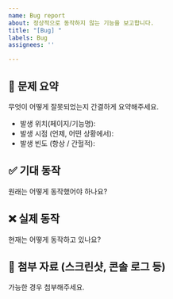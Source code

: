 ```yaml
---
name: Bug report
about: 정상적으로 동작하지 않는 기능을 보고합니다.
title: "[Bug] "
labels: Bug
assignees: ''

---
```


## 🧩 문제 요약
무엇이 어떻게 잘못되었는지 간결하게 요약해주세요.

- 발생 위치(페이지/기능명):  
- 발생 시점 (언제, 어떤 상황에서):  
- 발생 빈도 (항상 / 간헐적):  


## ✅ 기대 동작
원래는 어떻게 동작했어야 하나요?


## ❌ 실제 동작
현재는 어떻게 동작하고 있나요?


## 📸 첨부 자료 (스크린샷, 콘솔 로그 등)
가능한 경우 첨부해주세요.
